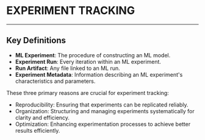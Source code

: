 # EXPERIMENT TRACKING
---

## Key Definitions

* **ML Experiment**: The procedure of constructing an ML model.
* **Experiment Run**: Every iteration within an ML experiment.
* **Run Artifact**: Any file linked to an ML run.
* **Experiment Metadata**: Information describing an ML experiment's characteristics and parameters.


These three primary reasons are crucial for experiment tracking:

* Reproducibility: Ensuring that experiments can be replicated reliably.
* Organization: Structuring and managing experiments systematically for clarity and efficiency.
* Optimization: Enhancing experimentation processes to achieve better results efficiently.
